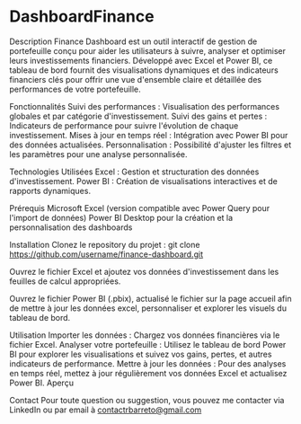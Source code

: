 # DashboardFinance

Description
Finance Dashboard est un outil interactif de gestion de portefeuille conçu pour aider les utilisateurs à suivre, analyser et optimiser leurs investissements financiers. Développé avec Excel et Power BI, ce tableau de bord fournit des visualisations dynamiques et des indicateurs financiers clés pour offrir une vue d'ensemble claire et détaillée des performances de votre portefeuille.

Fonctionnalités
Suivi des performances : Visualisation des performances globales et par catégorie d'investissement.
Suivi des gains et pertes : Indicateurs de performance pour suivre l'évolution de chaque investissement.
Mises à jour en temps réel : Intégration avec Power BI pour des données actualisées.
Personnalisation : Possibilité d'ajuster les filtres et les paramètres pour une analyse personnalisée.

Technologies Utilisées
Excel : Gestion et structuration des données d'investissement.
Power BI : Création de visualisations interactives et de rapports dynamiques.

Prérequis
Microsoft Excel (version compatible avec Power Query pour l'import de données)
Power BI Desktop pour la création et la personnalisation des dashboards

Installation
Clonez le repository du projet :
git clone https://github.com/username/finance-dashboard.git

Ouvrez le fichier Excel et ajoutez vos données d'investissement dans les feuilles de calcul appropriées.

Ouvrez le fichier Power BI (.pbix), actualisé le fichier sur la page accueil afin de mettre à jour les données excel, personnaliser et explorer les visuels du tableau de bord.

Utilisation
Importer les données : Chargez vos données financières via le fichier Excel.
Analyser votre portefeuille : Utilisez le tableau de bord Power BI pour explorer les visualisations et suivez vos gains, pertes, et autres indicateurs de performance.
Mettre à jour les données : Pour des analyses en temps réel, mettez à jour régulièrement vos données Excel et actualisez Power BI.
Aperçu

Contact
Pour toute question ou suggestion, vous pouvez me contacter via LinkedIn ou par email à contactrbarreto@gmail.com
